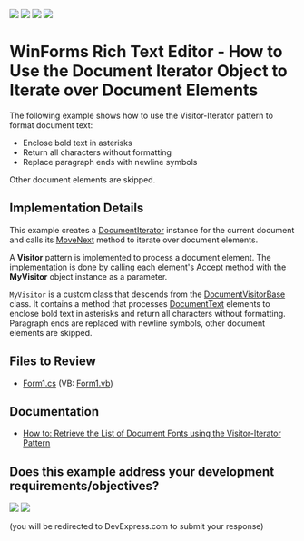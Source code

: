 <!-- default badges list -->
![](https://img.shields.io/endpoint?url=https://codecentral.devexpress.com/api/v1/VersionRange/128611530/24.2.1%2B)
[![](https://img.shields.io/badge/Open_in_DevExpress_Support_Center-FF7200?style=flat-square&logo=DevExpress&logoColor=white)](https://supportcenter.devexpress.com/ticket/details/T384347)
[![](https://img.shields.io/badge/📖_How_to_use_DevExpress_Examples-e9f6fc?style=flat-square)](https://docs.devexpress.com/GeneralInformation/403183)
[![](https://img.shields.io/badge/💬_Leave_Feedback-feecdd?style=flat-square)](#does-this-example-address-your-development-requirementsobjectives)
<!-- default badges end -->

# WinForms Rich Text Editor - How to Use the Document Iterator Object to Iterate over Document Elements

The following example shows how to use the Visitor-Iterator pattern to format document text:

* Enclose bold text in asterisks
* Return all characters without formatting
* Replace paragraph ends with newline symbols

Other document elements are skipped.

## Implementation Details

This example creates a [DocumentIterator](https://docs.devexpress.com/OfficeFileAPI/DevExpress.XtraRichEdit.API.Native.DocumentIterator) instance for the current document and calls its [MoveNext](https://docs.devexpress.com/OfficeFileAPI/devexpress.xtrarichedit.api.native.documentiterator.movenext.overloads) method to iterate over document elements.

A **Visitor** pattern is implemented to process a document element. The implementation is done by calling each element's [Accept](https://docs.devexpress.com/OfficeFileAPI/DevExpress.XtraRichEdit.API.Native.IDocumentElement.Accept(DevExpress.XtraRichEdit.API.Native.IDocumentVisitor)) method with the **MyVisitor** object instance as a parameter.

`MyVisitor` is a custom class that descends from the [DocumentVisitorBase](https://docs.devexpress.com/OfficeFileAPI/DevExpress.XtraRichEdit.API.Native.DocumentVisitorBase) class. It contains a method that processes [DocumentText](https://docs.devexpress.com/OfficeFileAPI/DevExpress.XtraRichEdit.API.Native.DocumentText) elements to enclose bold text in asterisks and return all characters without formatting. Paragraph ends are replaced with newline symbols, other document elements are skipped.

## Files to Review

* [Form1.cs](./CS/DocumentIteratorExample/Form1.cs) (VB: [Form1.vb](./VB/DocumentIteratorExample/Form1.vb))

## Documentation

* [How to: Retrieve the List of Document Fonts using the Visitor-Iterator Pattern](https://docs.devexpress.com/WindowsForms/116746/controls-and-libraries/rich-text-editor/examples/automation/how-to-retrieve-the-list-of-document-fonts-using-the-visitor-iterator-pattern)
<!-- feedback -->
## Does this example address your development requirements/objectives?

[<img src="https://www.devexpress.com/support/examples/i/yes-button.svg"/>](https://www.devexpress.com/support/examples/survey.xml?utm_source=github&utm_campaign=winforms-richedit-iterate-over-document-elements&~~~was_helpful=yes) [<img src="https://www.devexpress.com/support/examples/i/no-button.svg"/>](https://www.devexpress.com/support/examples/survey.xml?utm_source=github&utm_campaign=winforms-richedit-iterate-over-document-elements&~~~was_helpful=no)

(you will be redirected to DevExpress.com to submit your response)
<!-- feedback end -->
